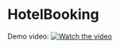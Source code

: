 # HotelBooking

Demo video:
[![Watch the video](https://img.youtube.com/vi/4u6o92ObXw4/hqdefault.jpg)](https://www.youtube.com/embed/4u6o92ObXw4)
